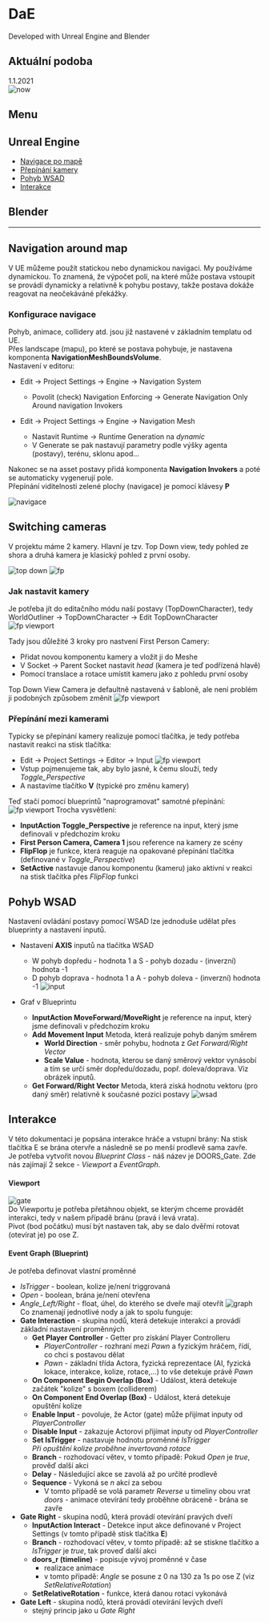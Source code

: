 # DaE
Developed with Unreal Engine and Blender
 
## Aktuální podoba
 1.1.2021<br/>
 ![now](https://github.com/EvaKozakova26/DaE/blob/dev/resources/now.PNG "Now")

 
## Menu
 ## Unreal Engine
 - [Navigace po mapě](#navigation-around-map)
 - [Přepínání kamery](#switching-cameras)
 - [Pohyb WSAD](#pohyb-wsad)
 - [Interakce](#interakce)
 ## Blender


---
## Navigation around map

V UE můžeme použít statickou nebo dynamickou navigaci. My používáme dynamickou. To znamená, že výpočet polí, na které může postava vstoupit se provádí dynamicky a relativně k pohybu postavy, takže postava dokáže reagovat na neočekáváné překážky.
### Konfigurace navigace
Pohyb, animace, collidery atd. jsou již nastavené v základním templatu od UE.<br/>
Přes landscape (mapu), po které se postava pohybuje, je nastavena komponenta **NavigationMeshBoundsVolume**.</br>
Nastavení v editoru:
  * Edit -> Project Settings -> Engine -> Navigation System
    * Povolit (check) Navigation Enforcing -> Generate Navigation Only Around navigation Invokers
    
  * Edit -> Project Settings -> Engine -> Navigation Mesh
    * Nastavit Runtime -> Runtime Generation na *dynamic*
    * V Generate se pak nastavují parametry podle výšky agenta (postavy), terénu, sklonu apod...
    
Nakonec se na asset postavy přidá komponenta **Navigation Invokers** a poté se automaticky vygenerují pole. </b>    
Přepínání viditelnosti zelené plochy (navigace) je pomocí klávesy **P**</b>

![navigace](https://github.com/EvaKozakova26/DaE/blob/dev/resources/ue_nav.PNG "Vygenerovaná Navigace")

## Switching cameras
V projektu máme 2 kamery. Hlavní je tzv. Top Down view, tedy pohled ze shora a druhá kamera je klasický pohled z první osoby.

![top down](https://github.com/EvaKozakova26/DaE/blob/dev/resources/top_down_view.PNG "Top Down View")
![fp](https://github.com/EvaKozakova26/DaE/blob/dev/resources/fp_view.PNG "First Person View")

### Jak nastavit kamery
Je potřeba jít do editačního módu naší postavy (TopDownCharacter), tedy WorldOutliner -> TopDownCharacter -> Edit TopDownCharacter</b>
![fp viewport](https://github.com/EvaKozakova26/DaE/blob/dev/resources/fps_viewport.PNG "Edit camera")

Tady jsou důležité 3 kroky pro nastvení First Person Camery:
 * Přidat novou komponentu kamery a vložit ji do Meshe
 * V Socket -> Parent Socket nastavit *head* (kamera je teď podřízená hlavě)
 * Pomocí translace a rotace umístit kameru jako z pohledu první osoby
 
Top Down View Camera je defaultně nastavená v šabloně, ale není problém ji podobných způsobem změnit
![fp viewport](https://github.com/EvaKozakova26/DaE/blob/dev/resources/all_cameras.PNG "Edit camera")

### Přepínání mezi kamerami
Typicky se přepínání kamery realizuje pomocí tlačítka, je tedy potřeba nastavit reakci na stisk tlačítka:
 * Edit -> Project Settings -> Editor -> Input
![fp viewport](https://github.com/EvaKozakova26/DaE/blob/dev/resources/inputs.PNG "Toggle camera inputs")
 * Vstup pojmenujeme tak, aby bylo jasné, k čemu slouží, tedy *Toggle_Perspective*
 * A nastavíme tlačítko **V** (typické pro změnu kamery)
 
Teď stačí pomocí blueprintů "naprogramovat" samotné přepínání:
![fp viewport](https://github.com/EvaKozakova26/DaE/blob/dev/resources/switch_cameras_bp.PNG "Switching cameras blueprints")
Trocha vysvětlení:</b>
 * **InputAction Toggle_Perspective** je reference na input, který jsme definovali v předchozím kroku
 * **First Person Camera, Camera 1** jsou reference na kamery ze scény
 * **FlipFlop** je funkce, která reaguje na opakované přepínání tlačítka (definované v *Toggle_Perspective*)
 * **SetActive** nastavuje danou komponentu (kameru) jako aktivní v reakci na stisk tlačítka přes *FlipFlop* funkci 

## Pohyb WSAD
Nastavení ovládání postavy pomocí WSAD lze jednoduše udělat přes blueprinty a nastavení inputů.
* Nastavení **AXIS** inputů na tlačítka WSAD
  * W pohyb dopředu - hodnota 1 a S - pohyb dozadu - (inverzní) hodnota -1
  * D pohyb doprava - hodnota 1 a A - pohyb doleva - (inverzní) hodnota -1
 ![input](https://github.com/EvaKozakova26/DaE/blob/dev/resources/inputs.PNG "inputs")

* Graf v Blueprintu
  * **InputAction MoveForward/MoveRight** je reference na input, který jsme definovali v předchozím kroku
  * **Add Movement Input** Metoda, která realizuje pohyb daným směrem
    * **World Direction** - směr pohybu, hodnota z *Get Forward/Right Vector*
    * **Scale Value** - hodnota, kterou se daný směrový vektor vynásobí a tím se určí směr dopředu/dozadu, popř. doleva/doprava. Viz obrázek inputů.
  * **Get Forward/Right Vector** Metoda, která získá hodnotu vektoru (pro daný směr) relativně k současné pozici postavy
   ![wsad](https://github.com/EvaKozakova26/DaE/blob/dev/resources/wasd.PNG "wsad blueprints")
   
## Interakce
V této dokumentaci je popsána interakce hráče a vstupní brány: Na stisk tlačítka E se brána otervře a následně se po menší prodlevě sama zavře.<br/>
Je potřeba vytvořit novou *Blueprint Class* - náš název je DOORS_Gate. Zde nás zajímají 2 sekce - *Viewport* a *EventGraph*.
#### Viewport
![gate](https://github.com/EvaKozakova26/DaE/blob/dev/resources/gate_viewport.PNG "gate viewport") <br/>
Do Viewportu je potřeba přetáhnou objekt, se kterým chceme provádět interakci, tedy v našem případě bránu (pravá i levá vrata).<br/>
Pivot (bod počátku) musí být nastaven tak, aby se dalo dvěřmi rotovat (otevírat je) po ose Z.<br/>

#### Event Graph (Blueprint)
Je potřeba definovat vlastní proměnné
* *IsTrigger* - boolean, kolize je/není triggrovaná
* *Open* - boolean, brána je/není otevřena
* *Angle_Left/Right* - float, úhel, do kterého se dveře mají otevřít
![graph](https://github.com/EvaKozakova26/DaE/blob/dev/resources/gate_bp.PNG "gate viewport") <br/>
Co znamenají jednotlivé nody a jak to spolu funguje: <br/>
* **Gate Interaction** - skupina nodů, která detekuje interakci a  provádí základní nastavení proměnných
  * **Get Player Controller** - Getter pro získání Player Controlleru
    * *PlayerController* - rozhraní mezi *Pawn* a fyzickým hráčem, řídí, co chci s postavou dělat
    * *Pawn* - základní třída Actora, fyzická reprezentace (AI, fyzická lokace, interakce, kolize, rotace,...) to vše detekuje právě *Pawn*
  * **On Component Begin Overlap (Box)** - Událost, která detekuje začátek "kolize" s boxem (colliderem)
  * **On Component End Overlap (Box)** - Událost, která detekuje opuštění kolize
  * **Enable Input** - povoluje, že Actor (gate) může přijímat inputy od *PlayerController*
  * **Disable Input** - zakazuje Actorovi přijímat inputy od *PlayerController*
  * **Set IsTrigger** - nastavuje hodnotu proměnné *IsTrigger* <br/>
*Při opuštění kolize proběhne invertovaná rotace*
  * **Branch** - rozhodovací větev, v tomto případě: Pokud *Open* je *true*, prověď další akci
  * **Delay** - Následující akce se zavolá až po určité prodlevě
  * **Sequence** - Vykoná se *n* akcí za sebou
    * V tomto případě se volá parametr *Reverse* u timeliny obou vrat *doors* - animace otevírání tedy proběhne obráceně - brána se zavře
* **Gate Right** - skupina nodů, která provádí otevírání pravých dveří
  * **InputAction Interact** - Detekce input akce definované v Project Settings (v tomto případě stisk tlačítka **E**)
  * **Branch** - rozhodovací větev, v tomto případě: až se stiskne tlačítko a *IsTrigger* je *true*, tak proveď další akci
  * **doors_r (timeline)** - popisuje vývoj proměnné v čase
    * realizace animace
    * v tomto případě: *Angle* se posune z 0 na 130 za 1s po ose Z (viz *SetRelativeRotation*)
  * **SetRelativeRotation** - funkce, která danou rotaci vykonává
* **Gate Left** - skupina nodů, která provádí otevírání levých dveří
  * stejný princip jako u *Gate Right*








  



 



 
